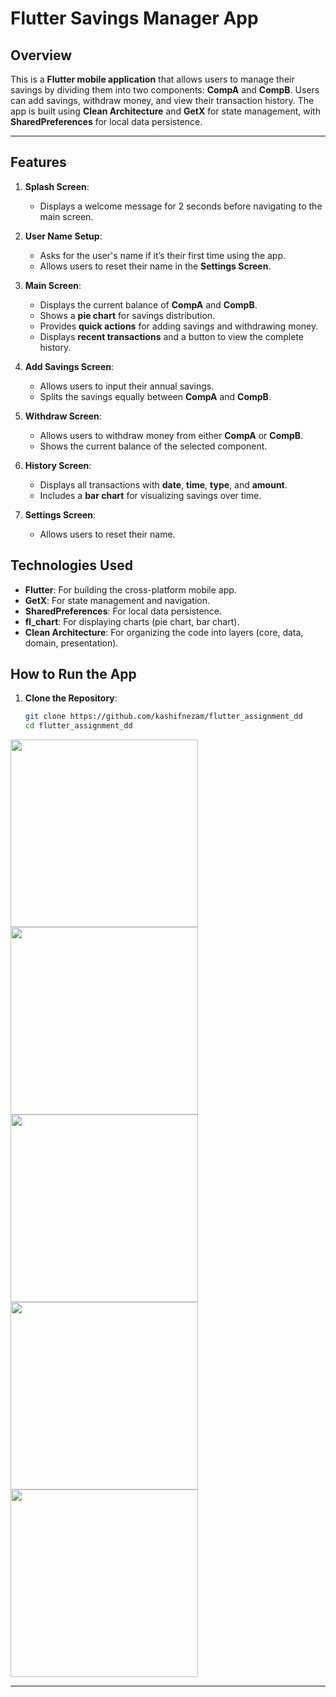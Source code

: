 # Flutter Savings Manager App

## Overview
This is a **Flutter mobile application** that allows users to manage their savings by dividing them into two components: **CompA** and **CompB**. Users can add savings, withdraw money, and view their transaction history. The app is built using **Clean Architecture** and **GetX** for state management, with **SharedPreferences** for local data persistence.

---

## Features
1. **Splash Screen**:
   - Displays a welcome message for 2 seconds before navigating to the main screen.

2. **User Name Setup**:
   - Asks for the user's name if it’s their first time using the app.
   - Allows users to reset their name in the **Settings Screen**.

3. **Main Screen**:
   - Displays the current balance of **CompA** and **CompB**.
   - Shows a **pie chart** for savings distribution.
   - Provides **quick actions** for adding savings and withdrawing money.
   - Displays **recent transactions** and a button to view the complete history.

4. **Add Savings Screen**:
   - Allows users to input their annual savings.
   - Splits the savings equally between **CompA** and **CompB**.

5. **Withdraw Screen**:
   - Allows users to withdraw money from either **CompA** or **CompB**.
   - Shows the current balance of the selected component.

6. **History Screen**:
   - Displays all transactions with **date**, **time**, **type**, and **amount**.
   - Includes a **bar chart** for visualizing savings over time.

7. **Settings Screen**:
   - Allows users to reset their name.



## Technologies Used
- **Flutter**: For building the cross-platform mobile app.
- **GetX**: For state management and navigation.
- **SharedPreferences**: For local data persistence.
- **fl_chart**: For displaying charts (pie chart, bar chart).
- **Clean Architecture**: For organizing the code into layers (core, data, domain, presentation).

## How to Run the App
1. **Clone the Repository**:
   ```bash
   git clone https://github.com/kashifnezam/flutter_assignment_dd
   cd flutter_assignment_dd

<img src="https://github.com/user-attachments/assets/a72d32de-3b7f-4e9c-8c20-78fa6c3b9d3f" width="300"/>
<img src="https://github.com/user-attachments/assets/4ead4ad3-2dbe-48de-b019-4e0c07065487" width="300"/>
<img src="https://github.com/user-attachments/assets/8cf532b5-3698-4c0f-ae40-fd62f2df2395" width="300"/>
<img src="https://github.com/user-attachments/assets/c4c04183-8a34-4d7a-8797-9bba57228bdc" width="300"/>
<img src="https://github.com/user-attachments/assets/b4a56e2a-82f9-4ed7-8794-0aa2c064a9d4" width="300"/>


---
